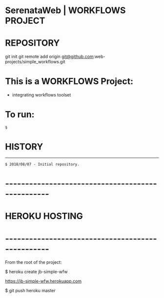 SerenataWeb | WORKFLOWS PROJECT
================================================================================

# REPOSITORY
  git init
  git remote add origin git@github.com:web-projects/simple_workflows.git

# This is a WORKFLOWS Project:

  * integrating workflows toolset

# To run:

    $

# HISTORY
-----------------

    $ 2018/08/07 - Initial repository.

# -------------------------------------------------
# HEROKU HOSTING
# -------------------------------------------------

  From the root of the project:

  $ heroku create jb-simple-wfw

  https://jb-simple-wfw.herokuapp.com

  $ git push heroku master
